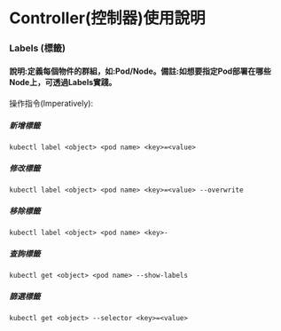 # Controller(控制器)使用說明
### Labels (標籤)
#### 說明:定義每個物件的群組，如:Pod/Node。備註:如想要指定Pod部署在哪些Node上，可透過Labels實踐。
操作指令(Imperatively):
##### 新增標籤
    kubectl label <object> <pod name> <key>=<value>
##### 修改標籤
    kubectl label <object> <pod name> <key>=<value> --overwrite
##### 移除標籤
    kubectl label <object> <pod name> <key>-
##### 查詢標籤
    kubectl get <object> <pod name> --show-labels    
##### 篩選標籤
    kubectl get <object> --selector <key>=<value>
